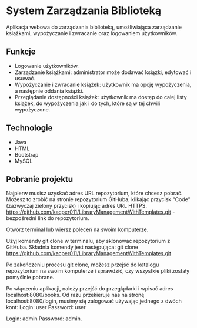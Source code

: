# System Zarządzania Biblioteką

Aplikacja webowa do zarządzania biblioteką, umożliwiająca zarządzanie książkami, wypożyczanie i zwracanie oraz logowaniem użytkowników.

## Funkcje

- Logowanie użytkowników.
- Zarządzanie książkami: administrator może dodawać książki, edytować i usuwać.
- Wypożyczanie i zwracanie książek: użytkownik ma opcję wypożyczenia, a następnie oddania książki.
- Przeglądanie dostępności książek: użytkownik ma dostęp do całej listy książek, do wypożyczenia jak i do tych, które są w tej chwili wypożyczone.

## Technologie

- Java
- HTML
- Bootstrap
- MySQL

## Pobranie projektu
Najpierw musisz uzyskać adres URL repozytorium, które chcesz pobrać. Możesz to zrobić na stronie repozytorium GitHuba, klikając przycisk "Code" (zazwyczaj zielony przycisk) i kopiując adres URL HTTPS.
https://github.com/kacper011/LibraryManagementWithTemplates.git - bezpośredni link do repozytorium.

Otwórz terminal lub wiersz poleceń na swoim komputerze.

Użyj komendy git clone w terminalu, aby sklonować repozytorium z GitHuba. Składnia komendy jest następująca:
git clone https://github.com/kacper011/LibraryManagementWithTemplates.git

Po zakończeniu procesu git clone, możesz przejść do katalogu repozytorium na swoim komputerze i sprawdzić, czy wszystkie pliki zostały pomyślnie pobrane.

Po włączeniu aplikacji, należy przejść do przeglądarki i wpisać adres localhost:8080/books. Od razu przekieruje nas na stronę localhost:8080/login, musimy się zalogować używając jednego z dwóch kont: 
Login: user
Password: user


Login: admin
Password: admin.

